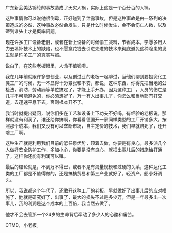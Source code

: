 <p>广东新会美达锦纶的事故造成了天灾人祸，实际上这是一个百分百的人祸。</p><p>这种事情你可以说他很倒霉，正好碰到了泄露事故，但是这种事故是由一系列的决策造成的必然，这种事故必然会发生，只是什么时候发生，会不会伤亡人数，以及砸到谁头上才是概率问题。</p><p>现在许多工厂设备老旧，或者在新上设备的时候偷工减料，节省成本，宁愿多用人力去填补技术上的缺陷，也不愿意花钱去引进先进的技术来彻底避免这种隐患的发生就是许多工厂的真实写照。</p><p>说白了，在这些老板眼里，人命不值钱呗。</p><p>我在几年前就跟许多想创业，以及创过业的老板一起聊过，当他们聊到要投资化工类工厂的时候，无一不显得十分紧张和不安，都说，这种东西，你得先把当地的公检法，消防，劳动局等单位搞定了，才能上手开办，因为这种工厂，人员的伤亡是几乎不可能避免的，你必须想好了，万一有人出事儿了，你怎么和当地部门打交道，去迅速平息下去，否则根本开不了。</p><p>我当时就提出疑问，说你们多在工艺和设备上下功夫不好吗，有经验的老板说，那样就没有利润了，谁还给你搞啊，你看看德国开一家同样类型的工厂开销多大，按照那个成本，我们又没有可以垄断市场，自主定价的技术，我们早就赔死了，还开啥工厂啊。</p><p>这种生产就是利用我们目前的低任泉优势，顶着去做，你要是有良心，最多派几个人做好安全防护工作，多加小心，你要是没有良心，就把出事儿后的措施给打通了，这样你还能有利润可以赚。</p><p>最后的结论就是，不到万不得已，或者不是有海量规模和过硬的关系，这种达化工类的工厂都是不值得做的，还是搞搞贸易和第三产业就好了，轻资产，船小好调头。</p><p>所以，我说都这个年代了，还敢开这种工厂的老板，早就做好了出事儿后的应对措施了，他就是研究好了，出事了，最大的损失不过是多少万，但是一年最多出一次事儿，我的利润是这个成本的上百倍，我当然去做了。</p><p>他才不会去管那一个24岁的生命背后牵动了多少人的心酸和痛苦。</p><p>CTMD，小老板。</p>